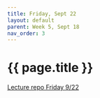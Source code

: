 ```yaml
---
title: Friday, Sept 22
layout: default
parent: Week 5, Sept 18
nav_order: 3
---
```


# {{ page.title }}

[Lecture repo Friday 9/22](https://github.com/bsu-cs-jb/lecture-09-22-fri)
